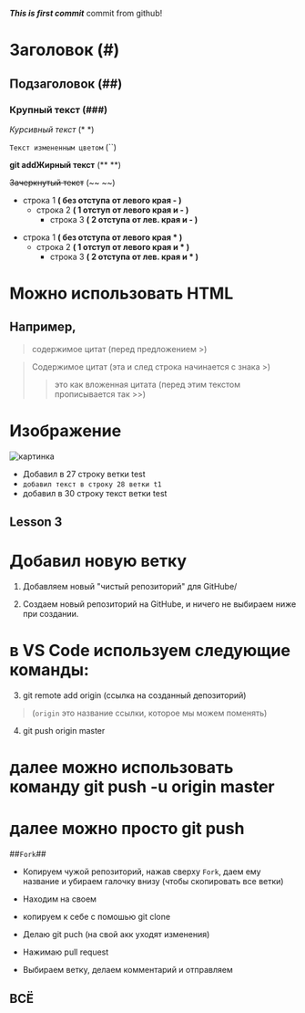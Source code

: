 ***This is first commit***
commit from github!

# Заголовок (#)

## Подзаголовок (##) 

### Крупный текст (###)

*Курсивный текст* (* *)

`Текст измененным цветом` (``)

**git addЖирный текст** (** **)

~~Зачеркнутый текст~~ (~~ ~~)

- строка 1 **( без отступа от левого края - )**
    - строка 2 **( 1 отступ от левого края и - )**
        - строка 3 **( 2 отступа от лев. края и - )**
* строка 1 **( без отступа от левого края * )**
    * строка 2  **( 1 отступ от левого края и * )**
        * строка 3 **( 2 отступа от лев. края и * )**

<h1> Можно использовать HTML </h1>

<h2> Например, </h2>  

> содержимое цитат (перед предложением >)


> Содержимое цитат (эта и след строка начинается с знака >)
> 
>> это как вложенная цитата (перед этим текстом прописывается так >>)

# Изображение 

![картинка](https://markdown.net.br/assets/img/basic-syntax/markdown-logo-small.png)



* Добавил в 27 строку ветки test
* `добавил текст в строку 28 ветки t1`
* добавил в 30 строку текст ветки test

## Lesson 3

# Добавил новую ветку

1. Добавляем новый "чистый репозиторий" для GitHube/

2. Создаем новый репозиторий на GitHube, и ничего не выбираем ниже при создании.

# в VS Code используем следующие команды:

3. git remote add origin (ссылка на созданный депозиторий)

>(`origin` это название ссылки, которое мы можем поменять)

4. git push origin master

# далее можно использовать команду git push -u origin master

# далее можно просто git push

##`Fork`##

* Копируем чужой репозиторий, нажав сверху `Fork`, даем ему название и убираем галочку внизу (чтобы скопировать все ветки)
* Находим на своем

* копируем к себе с помошью git clone

* Делаю git puch (на свой акк уходят изменения)

* Нажимаю pull request

* Выбираем ветку, делаем комментарий и отправляем

## ВСЁ